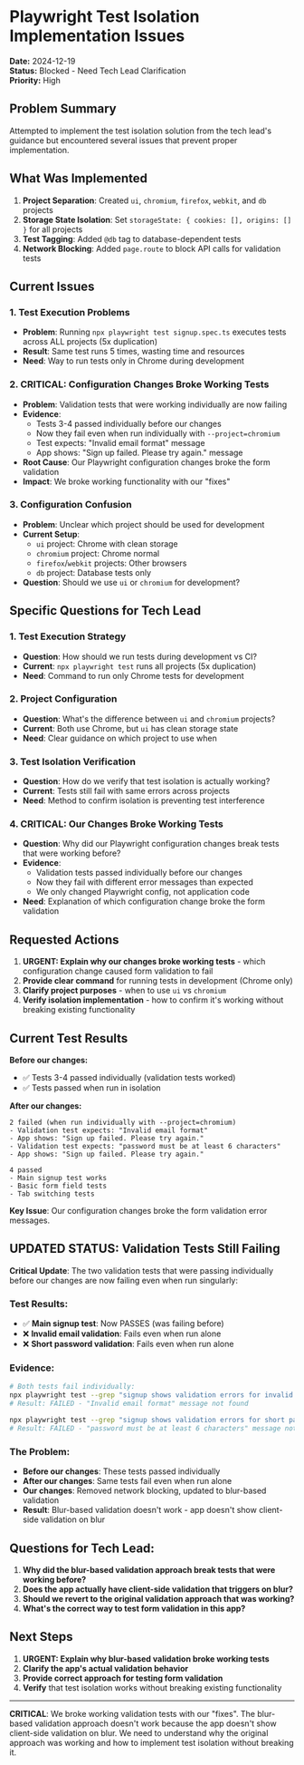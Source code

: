 # Playwright Test Isolation Implementation Issues

**Date:** 2024-12-19  
**Status:** Blocked - Need Tech Lead Clarification  
**Priority:** High

## Problem Summary

Attempted to implement the test isolation solution from the tech lead's guidance but encountered several issues that prevent proper implementation.

## What Was Implemented

1. **Project Separation**: Created `ui`, `chromium`, `firefox`, `webkit`, and `db` projects
2. **Storage State Isolation**: Set `storageState: { cookies: [], origins: [] }` for all projects
3. **Test Tagging**: Added `@db` tag to database-dependent tests
4. **Network Blocking**: Added `page.route` to block API calls for validation tests

## Current Issues

### 1. Test Execution Problems

- **Problem**: Running `npx playwright test signup.spec.ts` executes tests across ALL projects (5x duplication)
- **Result**: Same test runs 5 times, wasting time and resources
- **Need**: Way to run tests only in Chrome during development

### 2. CRITICAL: Configuration Changes Broke Working Tests

- **Problem**: Validation tests that were working individually are now failing
- **Evidence**:
  - Tests 3-4 passed individually before our changes
  - Now they fail even when run individually with `--project=chromium`
  - Test expects: "Invalid email format" message
  - App shows: "Sign up failed. Please try again." message
- **Root Cause**: Our Playwright configuration changes broke the form validation
- **Impact**: We broke working functionality with our "fixes"

### 3. Configuration Confusion

- **Problem**: Unclear which project should be used for development
- **Current Setup**:
  - `ui` project: Chrome with clean storage
  - `chromium` project: Chrome normal
  - `firefox`/`webkit` projects: Other browsers
  - `db` project: Database tests only
- **Question**: Should we use `ui` or `chromium` for development?

## Specific Questions for Tech Lead

### 1. Test Execution Strategy

- **Question**: How should we run tests during development vs CI?
- **Current**: `npx playwright test` runs all projects (5x duplication)
- **Need**: Command to run only Chrome tests for development

### 2. Project Configuration

- **Question**: What's the difference between `ui` and `chromium` projects?
- **Current**: Both use Chrome, but `ui` has clean storage state
- **Need**: Clear guidance on which project to use when

### 3. Test Isolation Verification

- **Question**: How do we verify that test isolation is actually working?
- **Current**: Tests still fail with same errors across projects
- **Need**: Method to confirm isolation is preventing test interference

### 4. CRITICAL: Our Changes Broke Working Tests

- **Question**: Why did our Playwright configuration changes break tests that were working before?
- **Evidence**:
  - Validation tests passed individually before our changes
  - Now they fail with different error messages than expected
  - We only changed Playwright config, not application code
- **Need**: Explanation of which configuration change broke the form validation

## Requested Actions

1. **URGENT: Explain why our changes broke working tests** - which configuration change caused form validation to fail
2. **Provide clear command** for running tests in development (Chrome only)
3. **Clarify project purposes** - when to use `ui` vs `chromium`
4. **Verify isolation implementation** - how to confirm it's working without breaking existing functionality

## Current Test Results

**Before our changes:**

- ✅ Tests 3-4 passed individually (validation tests worked)
- ✅ Tests passed when run in isolation

**After our changes:**

```
2 failed (when run individually with --project=chromium)
- Validation test expects: "Invalid email format"
- App shows: "Sign up failed. Please try again."
- Validation test expects: "password must be at least 6 characters"
- App shows: "Sign up failed. Please try again."

4 passed
- Main signup test works
- Basic form field tests
- Tab switching tests
```

**Key Issue**: Our configuration changes broke the form validation error messages.

## UPDATED STATUS: Validation Tests Still Failing

**Critical Update**: The two validation tests that were passing individually before our changes are now failing even when run singularly:

### Test Results:

- ✅ **Main signup test**: Now PASSES (was failing before)
- ❌ **Invalid email validation**: Fails even when run alone
- ❌ **Short password validation**: Fails even when run alone

### Evidence:

```bash
# Both tests fail individually:
npx playwright test --grep "signup shows validation errors for invalid email" --project=ui
# Result: FAILED - "Invalid email format" message not found

npx playwright test --grep "signup shows validation errors for short password" --project=ui
# Result: FAILED - "password must be at least 6 characters" message not found
```

### The Problem:

- **Before our changes**: These tests passed individually
- **After our changes**: Same tests fail even when run alone
- **Our changes**: Removed network blocking, updated to blur-based validation
- **Result**: Blur-based validation doesn't work - app doesn't show client-side validation on blur

## Questions for Tech Lead:

1. **Why did the blur-based validation approach break tests that were working before?**
2. **Does the app actually have client-side validation that triggers on blur?**
3. **Should we revert to the original validation approach that was working?**
4. **What's the correct way to test form validation in this app?**

## Next Steps

1. **URGENT: Explain why blur-based validation broke working tests**
2. **Clarify the app's actual validation behavior**
3. **Provide correct approach for testing form validation**
4. **Verify** that test isolation works without breaking existing functionality

---

**CRITICAL**: We broke working validation tests with our "fixes". The blur-based validation approach doesn't work because the app doesn't show client-side validation on blur. We need to understand why the original approach was working and how to implement test isolation without breaking it.
